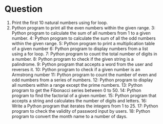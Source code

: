 # Question 


1. Print the first 10 natural numbers using for loop.
2. Python program to print all the even numbers within the given range.
3: Python program to calculate the sum of all numbers from 1 to a given number.
4: Python program to calculate the sum of all the odd numbers within the given range.
5: Python program to print a multiplication table of a given number
6: Python program to display numbers from a list using a for loop.
7: Python program to count the total number of digits in a number.
8: Python program to check if the given string is a palindrome.
9: Python program that accepts a word from the user and reverses it.
10: Python program to check if a given number is an Armstrong number
11: Python program to count the number of even and odd numbers from a series of numbers.
12: Python program to display all numbers within a range except the prime numbers.
13: Python program to get the Fibonacci series between 0 to 50.
14: Python program to find the factorial of a given number.
15: Python program that accepts a string and calculates the number of digits and letters.
16: Write a Python program that iterates the integers from 1 to 25.
17: Python program to check the validity of password input by users.
18: Python program to convert the month name to a number of days.

